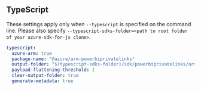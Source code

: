 ## TypeScript

These settings apply only when `--typescript` is specified on the command line.
Please also specify `--typescript-sdks-folder=<path to root folder of your azure-sdk-for-js clone>`.

``` yaml $(typescript)
typescript:
  azure-arm: true
  package-name: "@azure/arm-powerbiprivatelinks"
  output-folder: "$(typescript-sdks-folder)/sdk/powerbiprivatelinks/arm-powerbiprivatelinks"
  payload-flattening-threshold: 1
  clear-output-folder: true
  generate-metadata: true
```
